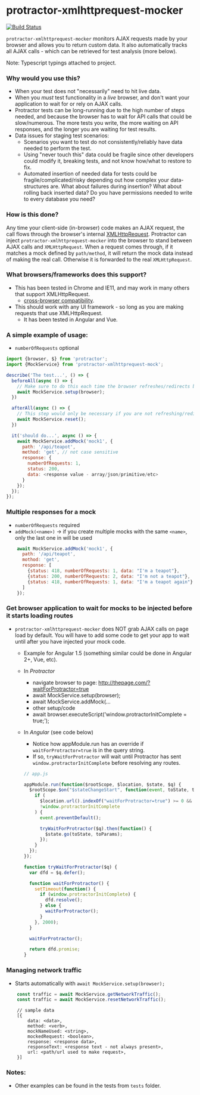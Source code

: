 
# protractor-xmlhttprequest-mocker

[![Build Status](https://travis-ci.org/krisboit/protractor-xmlhttprequest-mock.svg?branch=master)](https://travis-ci.org/krisboit/protractor-xmlhttprequest-mock)

`protractor-xmlhttprequest-mocker` monitors AJAX requests made by your browser and allows you to return custom data.  It also automatically tracks all AJAX calls - which can be retrieved for test analysis (more below).

Note:  Typescript typings attached to project.

### Why would you use this?
- When your test does not "necessarily" need to hit live data.
- When you *must* test functionality in a *live* browser, and don't want your application to wait for or rely on AJAX calls.
- Protractor tests can be long-running due to the high number of steps needed, and because the browser has to wait for API calls that could be slow/numerous.  The more tests you write, the more waiting on API responses, and the longer you are waiting for test results. 
- Data issues for staging test scenarios:
  - Scenarios you want to test do not consistently/reliably have data needed to perform the test.
  - Using "never touch this" data could be fragile since other developers could modify it, breaking tests, and not know how/what to restore to fix.
  - Automated insertion of needed data for tests could be fragile/complicated/risky depending out how complex your data-structures are. What about failures during insertion? What about rolling back inserted data? Do you have permissions needed to write to every database you need?

### How is this done?
Any time your client-side (in-browser) code makes an AJAX request, the call flows through the browser's internal [XMLHttpRequest](https://developer.mozilla.org/en-US/docs/Web/API/XMLHttpRequest).
Protractor can inject `protractor-xmlhttprequest-mocker` into the browser to stand between AJAX calls and `XMLHttpRequest`.
When a request comes through, if it matches a mock defined by `path/method`, it will return the mock data instead of making the real call.  Otherwise it is forwarded to the real `XMLHttpRequest`.

### What browsers/frameworks does this support?
- This has been tested in Chrome and IE11, and may work in many others that support XMLHttpRequest.
  - [cross-browser compatibility](https://caniuse.com/xhr2).
- This should work with any UI framework - so long as you are making requests that use XMLHttpRequest.
  - It has been tested in Angular and Vue.  

### A simple example of usage:
- `numberOfRequests` optional

```js
import {browser, $} from 'protractor';
import {MockService} from 'protractor-xmlhttprequest-mock';

describe('The test...', () => {
  beforeAll(async () => {
    // Make sure to do this each time the browser refreshes/redirects because the mock code will be erased by these actions
    await MockService.setup(browser);
  })

  afterAll(async () => {
    // This step would only be necessary if you are not refreshing/redirecting the browser when your tests are done
    await MockService.reset();
  })

  it('should do...', async () => {
    await MockService.addMock('mock1', {
      path: '/api/teapot',
      method: 'get', // not case sensitive
      response: {
        numberOfRequests: 1,
        status: 200,
        data: <response value - array/json/primitive/etc>
      }
    });
  });
});
```

### Multiple responses for a mock
- `numberOfRequests` required
- `addMock(<name>)` -> if you create multiple mocks with the same `<name>`, only the last one in will be used

```js
    await MockService.addMock('mock1', {
      path: '/api/teapot',
      mothod: 'get',
      response: [
        {status: 418, numberOfRequests: 1, data: "I'm a teapot"},
        {status: 200, numberOfRequests: 2, data: "I'm not a teapot"},
        {status: 418, numberOfRequests: 1, data: "I'm a teapot again"}
      ] 
    });
```

### Get browser application to wait for mocks to be injected before it starts loading routes

- `protractor-xmlhttprequest-mocker` does NOT grab AJAX calls on page load by default.  You will have to add some code to get your app to wait until after you have injected your mock code.
  - Example for Angular 1.5 (something similar could be done in Angular 2+, Vue, etc).
  - In *Protractor* 
    - navigate browser to page:  http://thepage.com/?waitForProtractor=true
    - await MockService.setup(browser);
    - await MockService.addMock(...
    - other setup/code
    - await browser.executeScript('window.protractorInitComplete = true;');
  - In *Angular* (see code below)
    - Notice how appModule.run has an override if `waitForProtractor=true` is in the query string.
    - If so, `tryWaitForProtractor` will wait until Protractor has sent `window.protractorInitComplete` before resolving any routes.
    
    ```js
    // app.js
    
    appModule.run(function($rootScope, $location, $state, $q) {
      $rootScope.$on("$stateChangeStart", function(event, toState, toParams) {
        if (
          $location.url().indexOf("waitForProtractor=true") >= 0 &&
          !window.protractorInitComplete
        ) {
          event.preventDefault();
    
          tryWaitForProtractor($q).then(function() {
            $state.go(toState, toParams);
          });
        }
      });
    });
    
    function tryWaitForProtractor($q) {
      var dfd = $q.defer();
    
      function waitForProtractor() {
        setTimeout(function() {
          if (window.protractorInitComplete) {
            dfd.resolve();
          } else {
            waitForProtractor();
          }
        }, 2000);
      }
    
      waitForProtractor();
    
      return dfd.promise;
    }
    ```
  
### Managing network traffic
- Starts automatically with `await MockService.setup(browser);`
```js
    const traffic = await MockService.getNetworkTraffic();
    const traffic = await MockService.resetNetworkTraffic();
```
```
    // sample data
    [{
        data: <data>,
        method: <verb>,
        mockNameUsed: <string>,
        mockedRequest: <boolean>,
        response: <response data>,
        responseText: <response text - not always present>,
        url: <path/url used to make request>,
    }]
```

### Notes:
- Other examples can be found in the tests from  `tests` folder.
